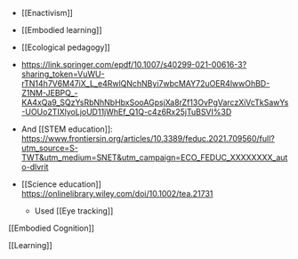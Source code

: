 - [[Enactivism]]
- [[Embodied learning]]
- [[Ecological pedagogy]]

- https://link.springer.com/epdf/10.1007/s40299-021-00616-3?sharing_token=VuWU-rTN14h7V6M47iX_L_e4RwlQNchNByi7wbcMAY72uOER4lwwOhBD-Z1NM-JEBPQ_-KA4xQa9_SQzYsRbNhNbHbxSooAGpsjXa8rZf13OvPgVarczXiVcTkSawYs-UOUo2TIXlyoLjoUD11jWhEf_Q1Q-c4z6Rx25jTuBSVI%3D

- And [[STEM education]]: https://www.frontiersin.org/articles/10.3389/feduc.2021.709560/full?utm_source=S-TWT&utm_medium=SNET&utm_campaign=ECO_FEDUC_XXXXXXXX_auto-dlvrit

- [[Science education]] https://onlinelibrary.wiley.com/doi/10.1002/tea.21731
	-  Used [[Eye tracking]]

[[Embodied Cognition]]

[[Learning]]
